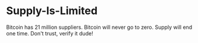 # Supply-Is-Limited
Bitcoin has 21 million suppliers. Bitcoin will never go to zero. Supply will end one time. Don't trust, verify it dude!
